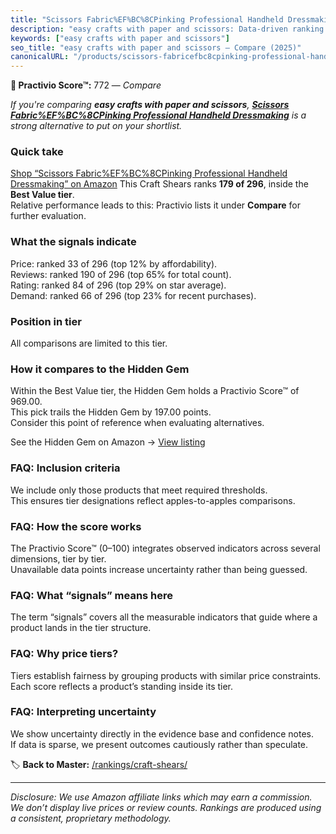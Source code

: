 ```yaml
---
title: "Scissors Fabric%EF%BC%8CPinking Professional Handheld Dressmaking"
description: "easy crafts with paper and scissors: Data-driven ranking using the Practivio Score™. Positioned by quality, value, demand, findability, momentum."
keywords: ["easy crafts with paper and scissors"]
seo_title: "easy crafts with paper and scissors — Compare (2025)"
canonicalURL: "/products/scissors-fabricefbc8cpinking-professional-handheld-dressmaking-B0F6MKZVDL/"
---
```


**🛒 Practivio Score™:** 772 — _Compare_


*If you're comparing **easy crafts with paper and scissors**, **[Scissors Fabric%EF%BC%8CPinking Professional Handheld Dressmaking](https://www.amazon.com/dp/B0F6MKZVDL?tag=practivio-20)** is a strong alternative to put on your shortlist.*
### Quick take
[Shop “Scissors Fabric%EF%BC%8CPinking Professional Handheld Dressmaking” on Amazon](https://www.amazon.com/dp/B0F6MKZVDL?tag=practivio-20)
This Craft Shears ranks **179 of 296**, inside the **Best Value tier**.  
Relative performance leads to this: Practivio lists it under **Compare** for further evaluation.

### What the signals indicate
Price: ranked 33 of 296 (top 12% by affordability).  
Reviews: ranked 190 of 296 (top 65% for total count).  
Rating: ranked 84 of 296 (top 29% on star average).  
Demand: ranked 66 of 296 (top 23% for recent purchases).

### Position in tier
All comparisons are limited to this tier.

### How it compares to the Hidden Gem
Within the Best Value tier, the Hidden Gem holds a Practivio Score™ of 969.00.  
This pick trails the Hidden Gem by 197.00 points.  
Consider this point of reference when evaluating alternatives.  

See the Hidden Gem on Amazon → [View listing](https://www.amazon.com/dp/B07TT1SFYL?tag=practivio-20)

### FAQ: Inclusion criteria
We include only those products that meet required thresholds.  
This ensures tier designations reflect apples-to-apples comparisons.

### FAQ: How the score works
The Practivio Score™ (0–100) integrates observed indicators across several dimensions, tier by tier.  
Unavailable data points increase uncertainty rather than being guessed.

### FAQ: What “signals” means here
The term “signals” covers all the measurable indicators that guide where a product lands in the tier structure.

### FAQ: Why price tiers?
Tiers establish fairness by grouping products with similar price constraints.  
Each score reflects a product’s standing inside its tier.

### FAQ: Interpreting uncertainty
We show uncertainty directly in the evidence base and confidence notes.  
If data is sparse, we present outcomes cautiously rather than speculate.

<!-- Missing template for Compare/CompareWithinPriceClass -->


🏷️ **Back to Master:** [/rankings/craft-shears/](/rankings/craft-shears/)

---
_Disclosure: We use Amazon affiliate links which may earn a commission. We don’t display live prices or review counts. Rankings are produced using a consistent, proprietary methodology._

